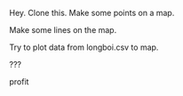 Hey. Clone this. Make some points on a map.

Make some lines on the map.

Try to plot data from longboi.csv to map.

???

profit